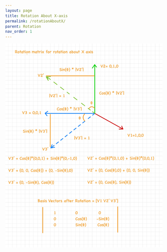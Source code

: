 ```yaml
---
layout: page
title: Rotation About X-axis
permalink: /rotationAboutX/
parent: Rotation
nav_order: 1
---
```


![Rotation About X-Axis](../images/Rotation_About_X.jpg)
